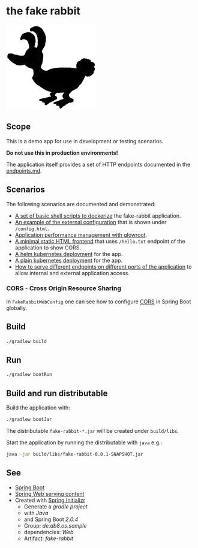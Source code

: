 # the fake rabbit

![the fake rabbit](src/main/resources/static/images/fake-rabbit.png "the fake rabbit")

## Scope

This is a demo app for use in development or testing scenarios.

**Do not use this in production environments!**

The application itself provides a set of HTTP endpoints documented in the [endpoints.md](docs/endpoints.md).

## Scenarios

The following scenarios are documented and demonstrated:

* [A set of basic shell scripts to dockerize](scenarios/docker/README.md) the fake-rabbit application.
* [An example of the external configuration](scenarios/external-config/README.md) that is shown under `/config.html`.
* [Application performance management with glowroot](scenarios/glowroot/README.md).
* [A minimal static HTML frontend](scenarios/hello-frontend/README.md) that uses `/hello.txt` endpoint of the application to show CORS.
* [A helm kubernetes deployment](scenarios/helm/README.md) for the app.
* [A plain kubernetes deployment](scenarios/kubernetes/README.md) for the app.
* [How to serve different endpoints on different ports of the application](scenarios/multiple-ports/multiple-ports.md) to allow internal and external application access.

### CORS - Cross Origin Resource Sharing

In `FakeRabbitWebConfig` one can see how to configure [CORS](https://en.wikipedia.org/wiki/Cross-origin_resource_sharing) in Spring Boot globally.

## Build

```sh
./gradlew build
```

## Run

```sh
./gradlew bootRun
```

## Build and run distributable

Build the application with:

```sh
./gradlew bootJar
```

The distributable `fake-rabbit-*.jar` will be created under `build/libs`.

Start the application by running the distributable with `java` e.g.:

```sh
java -jar build/libs/fake-rabbit-0.0.1-SNAPSHOT.jar
```

## See

* [Spring Boot](https://spring.io/projects/spring-boot)
* [Spring Web serving content](https://spring.io/guides/gs/serving-web-content/)
* Created with [Spring Initializr](https://start.spring.io/)
  * Generate a _gradle project_
  * with _Java_
  * and Spring Boot _2.0.4_
  * Group: _de.db8.os.sample_
  * dependencies: _Web_
  * Artifact: _fake-rabbit_
